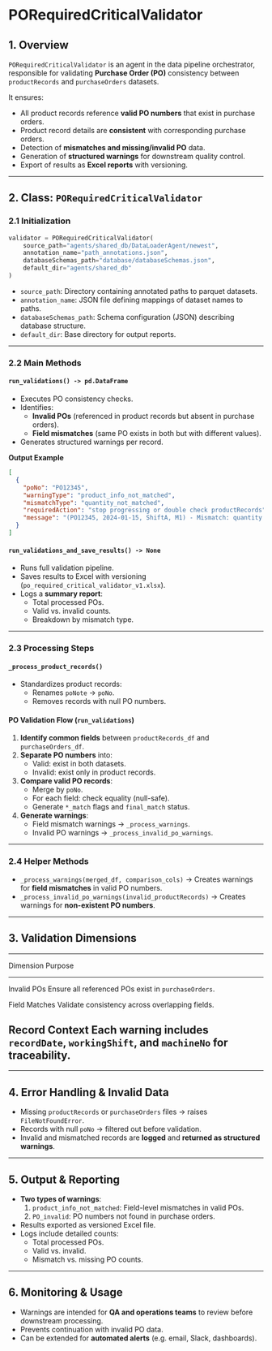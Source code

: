 # PORequiredCriticalValidator

## 1. Overview

`PORequiredCriticalValidator` is an agent in the data pipeline orchestrator, responsible for validating **Purchase Order (PO)** consistency between `productRecords` and `purchaseOrders` datasets.

It ensures: 
- All product records reference **valid PO numbers** that exist in purchase orders. 
- Product record details are **consistent** with corresponding purchase orders. 
- Detection of **mismatches and missing/invalid PO** data. 
- Generation of **structured warnings** for downstream quality control. 
- Export of results as **Excel reports** with versioning.

---

## 2. Class: `PORequiredCriticalValidator`

### 2.1 Initialization

``` python
validator = PORequiredCriticalValidator(
    source_path="agents/shared_db/DataLoaderAgent/newest",
    annotation_name="path_annotations.json",
    databaseSchemas_path="database/databaseSchemas.json",
    default_dir="agents/shared_db"
)
```

-   `source_path`: Directory containing annotated paths to parquet datasets.
-   `annotation_name`: JSON file defining mappings of dataset names to paths.
-   `databaseSchemas_path`: Schema configuration (JSON) describing database structure.
-   `default_dir`: Base directory for output reports.

---

### 2.2 Main Methods

#### `run_validations() -> pd.DataFrame`

-   Executes PO consistency checks.
-   Identifies:
    -   **Invalid POs** (referenced in product records but absent in purchase orders).
    -   **Field mismatches** (same PO exists in both but with different values).
-   Generates structured warnings per record.

**Output Example**

``` json
[
  {
    "poNo": "PO12345",
    "warningType": "product_info_not_matched",
    "mismatchType": "quantity_not_matched",
    "requiredAction": "stop progressing or double check productRecords",
    "message": "(PO12345, 2024-01-15, ShiftA, M1) - Mismatch: quantity: 500 vs 520. Please stop progressing or double check productRecords"
  }
]
```

#### `run_validations_and_save_results() -> None`

-   Runs full validation pipeline.
-   Saves results to Excel with versioning (`po_required_critical_validator_v1.xlsx`).
-   Logs a **summary report**:
    -   Total processed POs.
    -   Valid vs. invalid counts.
    -   Breakdown by mismatch type.

---

### 2.3 Processing Steps

#### `_process_product_records()`

-   Standardizes product records:
    -   Renames `poNote` → `poNo`.
    -   Removes records with null PO numbers.

#### PO Validation Flow (`run_validations`)

1.  **Identify common fields** between `productRecords_df` and `purchaseOrders_df`.
1.  **Separate PO numbers** into:
    -   Valid: exist in both datasets.
    -   Invalid: exist only in product records.
2.  **Compare valid PO records**:
    -   Merge by `poNo`.
    -   For each field: check equality (null-safe).
    -   Generate `*_match` flags and `final_match` status.
3.  **Generate warnings**:
    -   Field mismatch warnings → `_process_warnings`.
    -   Invalid PO warnings → `_process_invalid_po_warnings`.

---

### 2.4 Helper Methods

-   `_process_warnings(merged_df, comparison_cols)` → Creates warnings for **field mismatches** in valid PO numbers.
-   `_process_invalid_po_warnings(invalid_productRecords)` → Creates warnings for **non-existent PO numbers**.

---

## 3. Validation Dimensions

  -----------------------------------------------------------------------
  Dimension      Purpose
  -------------- --------------------------------------------------------
  Invalid POs    Ensure all referenced POs exist in `purchaseOrders`.

  Field Matches  Validate consistency across overlapping fields.

  Record Context Each warning includes `recordDate`, `workingShift`, and
                 `machineNo` for traceability.
  -----------------------------------------------------------------------

---

## 4. Error Handling & Invalid Data

-   Missing `productRecords` or `purchaseOrders` files → raises `FileNotFoundError`.
-   Records with null `poNo` → filtered out before validation.
-   Invalid and mismatched records are **logged** and **returned as structured warnings**.

---

## 5. Output & Reporting

-   **Two types of warnings**:
    1.  `product_info_not_matched`: Field-level mismatches in valid POs.
    1.  `PO_invalid`: PO numbers not found in purchase orders.
-   Results exported as versioned Excel file.
-   Logs include detailed counts:
    -   Total processed POs.
    -   Valid vs. invalid.
    -   Mismatch vs. missing PO counts.

---

## 6. Monitoring & Usage

-   Warnings are intended for **QA and operations teams** to review before downstream processing.
-   Prevents continuation with invalid PO data.
-   Can be extended for **automated alerts** (e.g. email, Slack, dashboards).